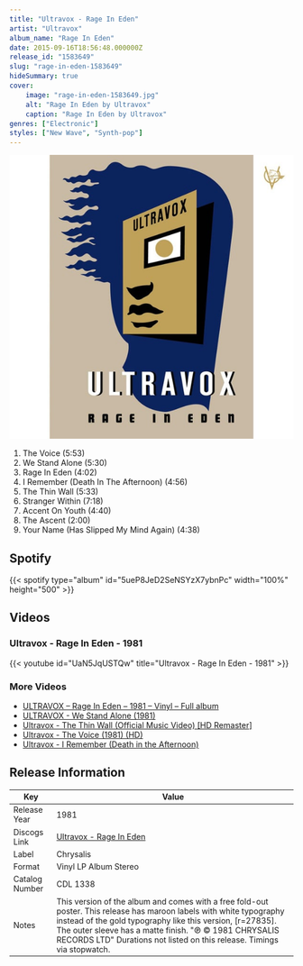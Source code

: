 ```yaml
---
title: "Ultravox - Rage In Eden"
artist: "Ultravox"
album_name: "Rage In Eden"
date: 2015-09-16T18:56:48.000000Z
release_id: "1583649"
slug: "rage-in-eden-1583649"
hideSummary: true
cover:
    image: "rage-in-eden-1583649.jpg"
    alt: "Rage In Eden by Ultravox"
    caption: "Rage In Eden by Ultravox"
genres: ["Electronic"]
styles: ["New Wave", "Synth-pop"]
---
```


![Rage In Eden by Ultravox](rage-in-eden-1583649.jpg)

<!-- section break -->

1. The Voice (5:53)
2. We Stand Alone (5:30)
3. Rage In Eden (4:02)
4. I Remember (Death In The Afternoon) (4:56)
5. The Thin Wall (5:33)
6. Stranger Within (7:18)
7. Accent On Youth (4:40)
8. The Ascent (2:00)
9. Your Name (Has Slipped My Mind Again) (4:38)

<!-- section break -->


## Spotify
{{< spotify type="album" id="5ueP8JeD2SeNSYzX7ybnPc" width="100%" height="500" >}}



## Videos
### Ultravox - Rage In Eden - 1981
{{< youtube id="UaN5JqUSTQw" title="Ultravox - Rage In Eden - 1981" >}}<br>

### More Videos

- [ULTRAVOX – Rage In Eden – 1981 – Vinyl – Full album](https://www.youtube.com/watch?v=GnrDUCRB80A)
- [ULTRAVOX - We Stand Alone (1981)](https://www.youtube.com/watch?v=A0cCEGo5CqM)
- [Ultravox - The Thin Wall (Official Music Video) [HD Remaster]](https://www.youtube.com/watch?v=yYGx00779f8)
- [Ultravox - The Voice (1981) (HD)](https://www.youtube.com/watch?v=MXyxsp5zlCo)
- [Ultravox - I Remember (Death in the Afternoon)](https://www.youtube.com/watch?v=wbZWIisWKBg)


## Release Information
|  Key           | Value                                                |
| ---------------| ---------------------------------------------------- |
| Release Year   | 1981                                   |
| Discogs Link   | [Ultravox - Rage In Eden](https://www.discogs.com/release/1583649-Ultravox-Rage-In-Eden) |
| Label          | Chrysalis |
| Format         | Vinyl LP Album Stereo |
| Catalog Number | CDL 1338 |
| Notes | This version of the album and comes with a free fold-out poster. This release has maroon labels with white typography instead of the gold typography like this version, [r=27835]. The outer sleeve has a matte finish.  "℗ © 1981 CHRYSALIS RECORDS LTD"  Durations not listed on this release. Timings via stopwatch. |
